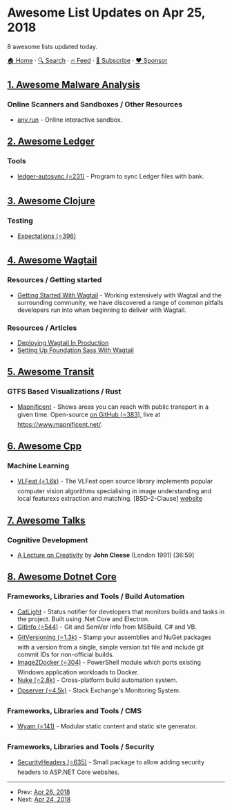 # Awesome List Updates on Apr 25, 2018

8 awesome lists updated today.

[🏠 Home](/README.md) · [🔍 Search](https://www.trackawesomelist.com/search/) · [🔥 Feed](https://www.trackawesomelist.com/rss.xml) · [📮 Subscribe](https://trackawesomelist.us17.list-manage.com/subscribe?u=d2f0117aa829c83a63ec63c2f&id=36a103854c) · [❤️  Sponsor](https://github.com/sponsors/theowenyoung)



## [1. Awesome Malware Analysis](/content/rshipp/awesome-malware-analysis/README.md)

### Online Scanners and Sandboxes / Other Resources

*   [any.run](https://app.any.run/) - Online interactive sandbox.

## [2. Awesome Ledger](/content/sfischer13/awesome-ledger/README.md)

### Tools

*   [ledger-autosync (⭐231)](https://github.com/egh/ledger-autosync) - Program to sync Ledger files with bank.

## [3. Awesome Clojure](/content/razum2um/awesome-clojure/README.md)

### Testing

*   [Expectations (⭐396)](https://github.com/clojure-expectations/expectations)

## [4. Awesome Wagtail](/content/springload/awesome-wagtail/README.md)

### Resources / Getting started

*   [Getting Started With Wagtail](https://vix.digital/insights/getting-started-wagtail/) - Working extensively with Wagtail and the surrounding community, we have discovered a range of common pitfalls developers run into when beginning to deliver with Wagtail.

### Resources / Articles

*   [Deploying Wagtail In Production](https://vix.digital/insights/deploying-wagtail-production/)
*   [Setting Up Foundation Sass With Wagtail](https://vix.digital/insights/setting-foundation-sass-wagtail/)

## [5. Awesome Transit](/content/CUTR-at-USF/awesome-transit/README.md)

### GTFS Based Visualizations / Rust

*   [Mapnificent](https://www.mapnificent.net/) - Shows areas you can reach with public transport in a given time. Open-source [on GitHub (⭐383)](https://github.com/mapnificent/mapnificent), live at <https://www.mapnificent.net/>.

## [6. Awesome Cpp](/content/fffaraz/awesome-cpp/README.md)

### Machine Learning

*   [VLFeat (⭐1.6k)](https://github.com/vlfeat/vlfeat) - The VLFeat open source library implements popular computer vision algorithms specialising in image understanding and local featurexs extraction and matching. \[BSD-2-Clause] [website](http://www.vlfeat.org/)

## [7. Awesome Talks](/content/JanVanRyswyck/awesome-talks/README.md)

### Cognitive Development

*   [A Lecture on Creativity](https://www.youtube.com/watch?v=Pb5oIIPO62g) by **John Cleese** (London 1991) \[36:59]

## [8. Awesome Dotnet Core](/content/thangchung/awesome-dotnet-core/README.md)

### Frameworks, Libraries and Tools / Build Automation

*   [CatLight](https://catlight.io) - Status notifier for developers that monitors builds and tasks in the project. Built using .Net Core and Electron.
*   [GitInfo (⭐544)](https://github.com/kzu/GitInfo) - Git and SemVer Info from MSBuild, C# and VB.
*   [GitVersioning (⭐1.3k)](https://github.com/AArnott/Nerdbank.GitVersioning) - Stamp your assemblies and NuGet packages with a version from a single, simple version.txt file and include git commit IDs for non-official builds.
*   [Image2Docker (⭐304)](https://github.com/docker/communitytools-image2docker-win) - PowerShell module which ports existing Windows application workloads to Docker.
*   [Nuke (⭐2.8k)](https://github.com/nuke-build/nuke) - Cross-platform build automation system.
*   [Opserver (⭐4.5k)](https://github.com/opserver/Opserver) - Stack Exchange's Monitoring System.

### Frameworks, Libraries and Tools / CMS

*   [Wyam (⭐141)](https://github.com/Wyamio/Wyam) - Modular static content and static site generator.

### Frameworks, Libraries and Tools / Security

*   [SecurityHeaders (⭐635)](https://github.com/andrewlock/NetEscapades.AspNetCore.SecurityHeaders) - Small package to allow adding security headers to ASP.NET Core websites.

---

- Prev: [Apr 26, 2018](/content/2018/04/26/README.md)
- Next: [Apr 24, 2018](/content/2018/04/24/README.md)